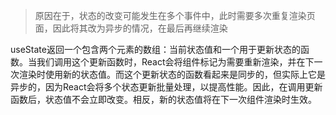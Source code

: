 >原因在于，状态的改变可能发生在多个事件中，此时需要多次重复渲染页面，因此将其改为异步的情况，在最后再继续渲染


useState返回一个包含两个元素的数组：当前状态值和一个用于更新状态的函数。当我们调用这个更新函数时，React会将组件标记为需要重新渲染，并在下一次渲染时使用新的状态值。而这个更新状态的函数看起来是同步的，但实际上它是异步的，因为React会将多个状态更新批量处理，以提高性能。因此，在调用更新函数后，状态值不会立即改变。相反，新的状态值将在下一次组件渲染时生效。

